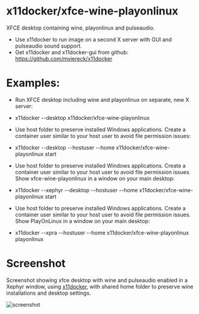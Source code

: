 # x11docker/xfce-wine-playonlinux

XFCE desktop containing wine, playonlinux and pulseaudio.

 - Use x11docker to run image on a second X server with GUI and pulseaudio sound support. 
 - Get x11docker and x11docker-gui from github: 
https://github.com/mviereck/x11docker 

# Examples:
 - Run XFCE desktop including wine and playonlinux on separate, new X server:
  - x11docker --desktop x11docker/xfce-wine-playonlinux

 - Use host folder to preserve installed Windows applications. Create a container user similar to your host user to avoid file permission issues:
  - x11docker --desktop --hostuser --home x11docker/xfce-wine-playonlinux start

- Use host folder to preserve installed Windows applications. Create a container user similar to your host user to avoid file permission issues. Show xfce-wine-playonlinux in a window on your main desktop:
 - x11docker --xephyr --desktop --hostuser --home x11docker/xfce-wine-playonlinux start

- Use host folder to preserve installed Windows applications. Create a container user similar to your host user to avoid file permission issues. Show PlayOnLinux in a window on your main desktop:
 - x11docker --xpra --hostuser --home x11docker/xfce-wine-playonlinux playonlinux
 
 # Screenshot
 Screenshot showing xfce desktop with wine and pulseaudio enabled in a Xephyr window, using [x11docker](https://github.com/mviereck/x11docker), with shared home folder to preserve wine installations and desktop settings.
 
 ![screenshot](https://raw.githubusercontent.com/mviereck/x11docker/screenshots/screenshot-xfce-wine-playonlinux.png "xfce-wine-playonlinux desktop running in Xephyr window using x11docker")

